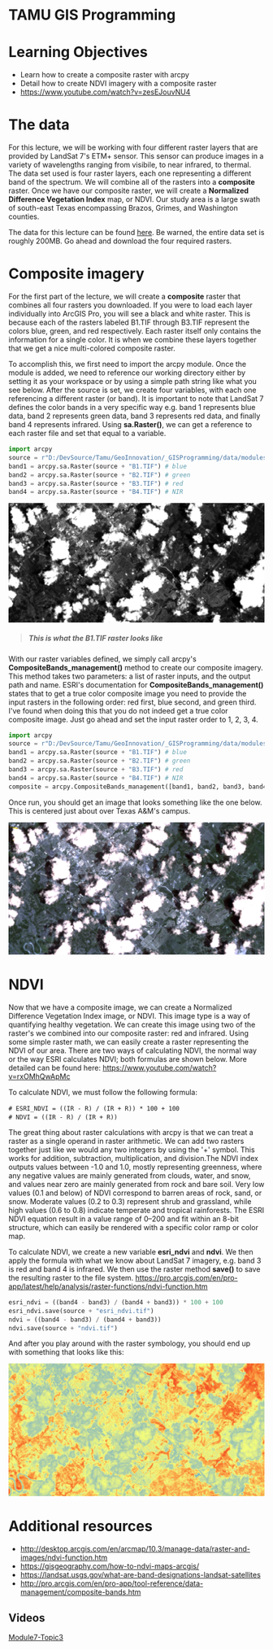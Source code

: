 # TAMU GIS Programming
# Learning Objectives
- Learn how to create a composite raster with arcpy
- Detail how to create NDVI imagery with a composite raster
- https://www.youtube.com/watch?v=zesEJouvNU4
# The data
For this lecture, we will be working with four different raster layers that are provided by LandSat 7's ETM+ sensor. This sensor can produce images in a variety of wavelengths ranging from visibile, to near infrared, to thermal. The data set used is four raster layers, each one representing a different band of the spectrum. We will combine all of the rasters into a **composite** raster. Once we have our composite raster, we will create a **Normalized Difference Vegetation Index** map, or NDVI. Our study area is a large swath of south-east Texas encompassing Brazos, Grimes, and Washington counties.
>
The data for this lecture can be found [here](https://drive.google.com/open?id=1JZOXaaYUVhbGGJmIhFBgxMHBWpJwkSSd). Be warned, the entire data set is roughly 200MB. Go ahead and download the four required rasters.
# Composite imagery
For the first part of the lecture, we will create a **composite** raster that combines all four rasters you downloaded. If you were to load each layer individually into ArcGIS Pro, you will see a black and white raster. This is because each of the rasters labeled B1.TIF through B3.TIF represent the colors blue, green, and red respectively. Each raster itself only contains the information for a single color. It is when we combine these layers together that we get a nice multi-colored composite raster. 
>
To accomplish this, we first need to import the arcpy module. Once the module is added, we need to reference our working directory either by setting it as your workspace or by using a simple path string like what you see below. After the source is set, we create four variables, with each one referencing a different raster (or band). It is important to note that LandSat 7 defines the color bands in a very specific way e.g. band 1 represents blue data, band 2 represents green data, band 3 represents red data, and finally band 4 represents infrared. Using **sa.Raster()**, we can get a reference to each raster file and set that equal to a variable.
>
```python
import arcpy
source = r"D:/DevSource/Tamu/GeoInnovation/_GISProgramming/data/modules/28/LS7/"
band1 = arcpy.sa.Raster(source + "B1.TIF") # blue
band2 = arcpy.sa.Raster(source + "B2.TIF") # green
band3 = arcpy.sa.Raster(source + "B3.TIF") # red
band4 = arcpy.sa.Raster(source + "B4.TIF") # NIR
```
>
![Band 1](../images/modules/28/band1.png)
>##### This is what the B1.TIF raster looks like
With our raster variables defined, we simply call arcpy's **CompositeBands_management()** method to create our composite imagery. This method takes two parameters: a list of raster inputs, and the output path and name. ESRI's documentation for **CompositeBands_management()** states that to get a true color composite image you need to provide the input rasters in the following order: red first, blue second, and green third. I've found when doing this that you do not indeed get a true color composite image. Just go ahead and set the input raster order to 1, 2, 3, 4.
>
```python
import arcpy
source = r"D:/DevSource/Tamu/GeoInnovation/_GISProgramming/data/modules/28/LS7/"
band1 = arcpy.sa.Raster(source + "B1.TIF") # blue
band2 = arcpy.sa.Raster(source + "B2.TIF") # green
band3 = arcpy.sa.Raster(source + "B3.TIF") # red
band4 = arcpy.sa.Raster(source + "B4.TIF") # NIR
composite = arcpy.CompositeBands_management([band1, band2, band3, band4], source + "combined.tif")
```
>
Once run, you should get an image that looks something like the one below. This is centered just about over Texas A&M's campus.
>
![Composite](../images/modules/28/composite.png)
>
# NDVI
Now that we have a composite image, we can create a Normalized Difference Vegetation Index image, or NDVI. This image type is a way of quantifying healthy vegetation. We can create this image using two of the raster's we combined into our composite raster: red and infrared. Using some simple raster math, we can easily create a raster representing the NDVI of our area. There are two ways of calculating NDVI, the normal way or the way ESRI calculates NDVI; both formulas are shown below.
More detailed can be found here: https://www.youtube.com/watch?v=rxOMhQwApMc
>
To calculate NDVI, we must follow the following formula:
>
`# ESRI_NDVI = ((IR - R) / (IR + R)) * 100 + 100`</br>
`# NDVI = ((IR - R) / (IR + R))`
>
The great thing about raster calculations with arcpy is that we can treat a raster as a single operand in raster arithmetic. We can add two rasters together just like we would any two integers by using the '+' symbol. This works for addition, subtraction, multiplication, and division.The NDVI index outputs values between -1.0 and 1.0, mostly representing greenness, where any negative values are mainly generated from clouds, water, and snow, and values near zero are mainly generated from rock and bare soil. Very low values (0.1 and below) of NDVI correspond to barren areas of rock, sand, or snow. Moderate values (0.2 to 0.3) represent shrub and grassland, while high values (0.6 to 0.8) indicate temperate and tropical rainforests. The ESRI NDVI equation result in a value range of 0–200 and fit within an 8-bit structure, which can easily be rendered with a specific color ramp or color map.
>
To calculate NDVI, we create a new variable **esri_ndvi** and **ndvi**. We then apply the formula with what we know about LandSat 7 imagery, e.g. band 3 is red and band 4 is infrared. We then use the raster method **save()** to save the resulting raster to the file system. 
https://pro.arcgis.com/en/pro-app/latest/help/analysis/raster-functions/ndvi-function.htm
>
```python
esri_ndvi = ((band4 - band3) / (band4 + band3)) * 100 + 100
esri_ndvi.save(source + "esri_ndvi.tif")
ndvi = ((band4 - band3) / (band4 + band3))
ndvi.save(source + "ndvi.tif")
```
>
And after you play around with the raster symbology, you should end up with something that looks like this:
>
![NDVI](../images/modules/28/ndvi.png)
>
# Additional resources
- http://desktop.arcgis.com/en/arcmap/10.3/manage-data/raster-and-images/ndvi-function.htm
- https://gisgeography.com/how-to-ndvi-maps-arcgis/
- https://landsat.usgs.gov/what-are-band-designations-landsat-satellites
- http://pro.arcgis.com/en/pro-app/tool-reference/data-management/composite-bands.htm


## Videos
[Module7-Topic3](https://youtu.be/edbCj75Rp_o)
